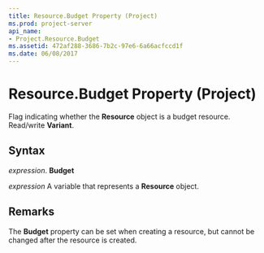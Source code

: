 ```yaml
---
title: Resource.Budget Property (Project)
ms.prod: project-server
api_name:
- Project.Resource.Budget
ms.assetid: 472af288-3686-7b2c-97e6-6a66acfccd1f
ms.date: 06/08/2017
---
```



# Resource.Budget Property (Project)

Flag indicating whether the **Resource** object is a budget resource. Read/write **Variant**.


## Syntax

 _expression_. **Budget**

 _expression_ A variable that represents a **Resource** object.


## Remarks

The **Budget** property can be set when creating a resource, but cannot be changed after the resource is created.


